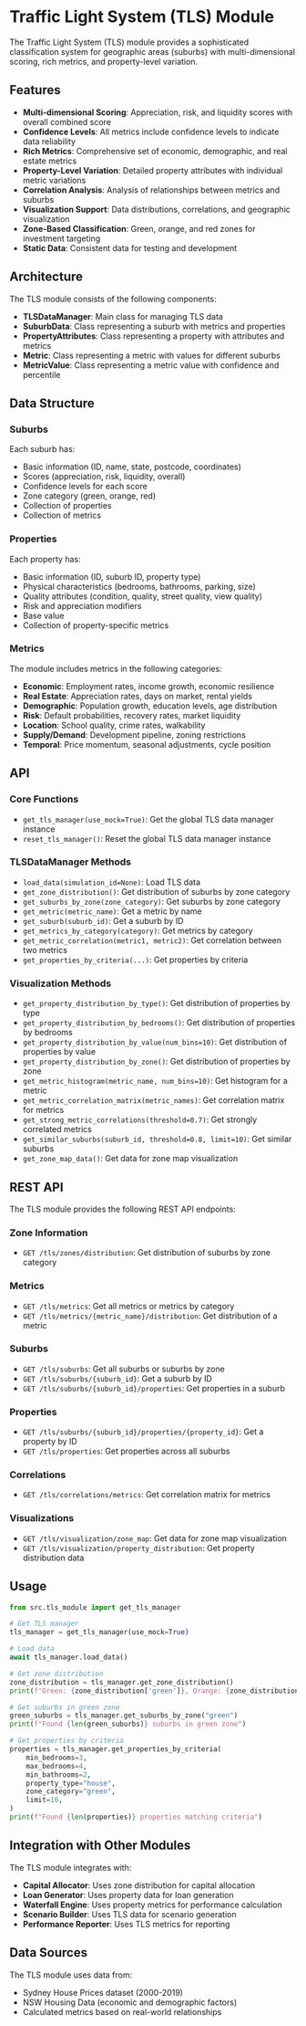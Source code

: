 # Traffic Light System (TLS) Module

The Traffic Light System (TLS) module provides a sophisticated classification system for geographic areas (suburbs) with multi-dimensional scoring, rich metrics, and property-level variation.

## Features

- **Multi-dimensional Scoring**: Appreciation, risk, and liquidity scores with overall combined score
- **Confidence Levels**: All metrics include confidence levels to indicate data reliability
- **Rich Metrics**: Comprehensive set of economic, demographic, and real estate metrics
- **Property-Level Variation**: Detailed property attributes with individual metric variations
- **Correlation Analysis**: Analysis of relationships between metrics and suburbs
- **Visualization Support**: Data distributions, correlations, and geographic visualization
- **Zone-Based Classification**: Green, orange, and red zones for investment targeting
- **Static Data**: Consistent data for testing and development

## Architecture

The TLS module consists of the following components:

- **TLSDataManager**: Main class for managing TLS data
- **SuburbData**: Class representing a suburb with metrics and properties
- **PropertyAttributes**: Class representing a property with attributes and metrics
- **Metric**: Class representing a metric with values for different suburbs
- **MetricValue**: Class representing a metric value with confidence and percentile

## Data Structure

### Suburbs

Each suburb has:
- Basic information (ID, name, state, postcode, coordinates)
- Scores (appreciation, risk, liquidity, overall)
- Confidence levels for each score
- Zone category (green, orange, red)
- Collection of properties
- Collection of metrics

### Properties

Each property has:
- Basic information (ID, suburb ID, property type)
- Physical characteristics (bedrooms, bathrooms, parking, size)
- Quality attributes (condition, quality, street quality, view quality)
- Risk and appreciation modifiers
- Base value
- Collection of property-specific metrics

### Metrics

The module includes metrics in the following categories:
- **Economic**: Employment rates, income growth, economic resilience
- **Real Estate**: Appreciation rates, days on market, rental yields
- **Demographic**: Population growth, education levels, age distribution
- **Risk**: Default probabilities, recovery rates, market liquidity
- **Location**: School quality, crime rates, walkability
- **Supply/Demand**: Development pipeline, zoning restrictions
- **Temporal**: Price momentum, seasonal adjustments, cycle position

## API

### Core Functions

- `get_tls_manager(use_mock=True)`: Get the global TLS data manager instance
- `reset_tls_manager()`: Reset the global TLS data manager instance

### TLSDataManager Methods

- `load_data(simulation_id=None)`: Load TLS data
- `get_zone_distribution()`: Get distribution of suburbs by zone category
- `get_suburbs_by_zone(zone_category)`: Get suburbs by zone category
- `get_metric(metric_name)`: Get a metric by name
- `get_suburb(suburb_id)`: Get a suburb by ID
- `get_metrics_by_category(category)`: Get metrics by category
- `get_metric_correlation(metric1, metric2)`: Get correlation between two metrics
- `get_properties_by_criteria(...)`: Get properties by criteria

### Visualization Methods

- `get_property_distribution_by_type()`: Get distribution of properties by type
- `get_property_distribution_by_bedrooms()`: Get distribution of properties by bedrooms
- `get_property_distribution_by_value(num_bins=10)`: Get distribution of properties by value
- `get_property_distribution_by_zone()`: Get distribution of properties by zone
- `get_metric_histogram(metric_name, num_bins=10)`: Get histogram for a metric
- `get_metric_correlation_matrix(metric_names)`: Get correlation matrix for metrics
- `get_strong_metric_correlations(threshold=0.7)`: Get strongly correlated metrics
- `get_similar_suburbs(suburb_id, threshold=0.8, limit=10)`: Get similar suburbs
- `get_zone_map_data()`: Get data for zone map visualization

## REST API

The TLS module provides the following REST API endpoints:

### Zone Information

- `GET /tls/zones/distribution`: Get distribution of suburbs by zone category

### Metrics

- `GET /tls/metrics`: Get all metrics or metrics by category
- `GET /tls/metrics/{metric_name}/distribution`: Get distribution of a metric

### Suburbs

- `GET /tls/suburbs`: Get all suburbs or suburbs by zone
- `GET /tls/suburbs/{suburb_id}`: Get a suburb by ID
- `GET /tls/suburbs/{suburb_id}/properties`: Get properties in a suburb

### Properties

- `GET /tls/suburbs/{suburb_id}/properties/{property_id}`: Get a property by ID
- `GET /tls/properties`: Get properties across all suburbs

### Correlations

- `GET /tls/correlations/metrics`: Get correlation matrix for metrics

### Visualizations

- `GET /tls/visualization/zone_map`: Get data for zone map visualization
- `GET /tls/visualization/property_distribution`: Get property distribution data

## Usage

```python
from src.tls_module import get_tls_manager

# Get TLS manager
tls_manager = get_tls_manager(use_mock=True)

# Load data
await tls_manager.load_data()

# Get zone distribution
zone_distribution = tls_manager.get_zone_distribution()
print(f"Green: {zone_distribution['green']}, Orange: {zone_distribution['orange']}, Red: {zone_distribution['red']}")

# Get suburbs in green zone
green_suburbs = tls_manager.get_suburbs_by_zone("green")
print(f"Found {len(green_suburbs)} suburbs in green zone")

# Get properties by criteria
properties = tls_manager.get_properties_by_criteria(
    min_bedrooms=3,
    max_bedrooms=4,
    min_bathrooms=2,
    property_type="house",
    zone_category="green",
    limit=10,
)
print(f"Found {len(properties)} properties matching criteria")
```

## Integration with Other Modules

The TLS module integrates with:

- **Capital Allocator**: Uses zone distribution for capital allocation
- **Loan Generator**: Uses property data for loan generation
- **Waterfall Engine**: Uses property metrics for performance calculation
- **Scenario Builder**: Uses TLS data for scenario generation
- **Performance Reporter**: Uses TLS metrics for reporting

## Data Sources

The TLS module uses data from:
- Sydney House Prices dataset (2000-2019)
- NSW Housing Data (economic and demographic factors)
- Calculated metrics based on real-world relationships
